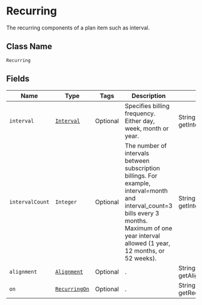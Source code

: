 # Recurring

The recurring components of a plan item such as interval.

## Class Name
`Recurring`

## Fields

| Name | Type | Tags | Description | Getter |
|  --- | --- | --- | --- | --- |
| `interval` | [`Interval`](/doc/models/interval.md) | Optional | Specifies billing frequency. Either day, week, month or year. | String getInterval() |
| `intervalCount` | `Integer` | Optional | The number of intervals between subscription billings. For example, interval=month and interval_count=3 bills every 3 months. Maximum of one year interval allowed (1 year, 12 months, or 52 weeks). | String getIntervalCount() |
| `alignment` | [`Alignment`](/doc/models/alignment.md) | Optional | . | String getAlignment() |
| `on` | [`RecurringOn`](/doc/models/recurring-on.md) | Optional | . | String getRecurringOn() |
